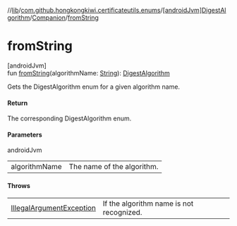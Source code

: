 //[lib](../../../../index.md)/[com.github.hongkongkiwi.certificateutils.enums](../../index.md)/[[androidJvm]DigestAlgorithm](../index.md)/[Companion](index.md)/[fromString](from-string.md)

# fromString

[androidJvm]\
fun [fromString](from-string.md)(algorithmName: [String](https://kotlinlang.org/api/latest/jvm/stdlib/kotlin/-string/index.html)): [DigestAlgorithm](../index.md)

Gets the DigestAlgorithm enum for a given algorithm name.

#### Return

The corresponding DigestAlgorithm enum.

#### Parameters

androidJvm

| | |
|---|---|
| algorithmName | The name of the algorithm. |

#### Throws

| | |
|---|---|
| [IllegalArgumentException](https://kotlinlang.org/api/latest/jvm/stdlib/kotlin/-illegal-argument-exception/index.html) | If the algorithm name is not recognized. |
